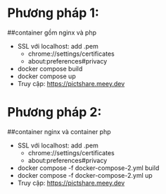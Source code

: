 # Phương pháp 1:
##container gồm nginx và php
- SSL với localhost: add .pem
  - chrome://settings/certificates
  - about:preferences#privacy
- docker compose build
- docker compose up
- Truy cập: https://pictshare.meey.dev

# Phương pháp 2:
##container nginx và container php
- SSL với localhost: add .pem
  - chrome://settings/certificates
  - about:preferences#privacy
- docker compose -f docker-compose-2.yml build
- docker compose -f docker-compose-2.yml up
- Truy cập: https://pictshare.meey.dev

